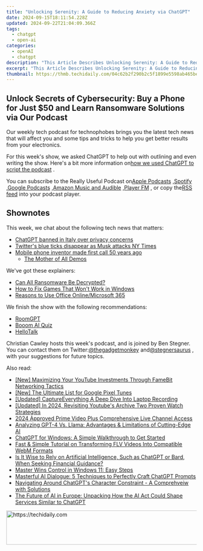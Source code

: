 ```yaml
---
title: "Unlocking Serenity: A Guide to Reducing Anxiety via ChatGPT"
date: 2024-09-15T18:11:54.228Z
updated: 2024-09-22T21:04:09.366Z
tags:
  - chatgpt
  - open-ai
categories:
  - openAI
  - chatgpt
description: "This Article Describes Unlocking Serenity: A Guide to Reducing Anxiety via ChatGPT"
excerpt: "This Article Describes Unlocking Serenity: A Guide to Reducing Anxiety via ChatGPT"
thumbnail: https://thmb.techidaily.com/04c62b2f290b2c5f1899e5598ab465be77832cb08688d450e39f1038f772602c.png
---
```


## Unlock Secrets of Cybersecurity: Buy a Phone for Just $50 and Learn Ransomware Solutions via Our Podcast

 Our weekly tech podcast for technophobes brings you the latest tech news that will affect you and some tips and tricks to help you get better results from your electronics.

 For this week's show, we asked ChatGPT to help out with outlining and even writing the show. Here's a bit more information on[how we used ChatGPT to script the podcast](https://www.makeuseof.com/i-used-chatgpt-to-script-a-podcast-heres-what-happened/) .

 You can subscribe to the Really Useful Podcast on[Apple Podcasts](https://podcasts.apple.com/gb/podcast/the-really-useful-podcast/id1437847131?mt=2) ,[Spotify](https://open.spotify.com/show/283gDxLd6OTNEpRq6tN7ha) ,[Google Podcasts](https://www.google.com/podcasts?feed=aHR0cHM6Ly9hbmNob3IuZm0vcy8zMWJlNDcwL3BvZGNhc3QvcnNz) ,[Amazon Music and Audible](https://music.amazon.co.uk/podcasts/20ab73d4-5da2-46c7-a17f-dc6eb39bdb48/The-Really-Useful-Podcast) ,[Player FM](https://player.fm/series/the-really-useful-podcast-2491856) , or copy the[RSS feed](https://feeds.transistor.fm/the-really-useful-podcast) into your podcast player.

## Shownotes

This week, we chat about the following tech news that matters:

* [ChatGPT banned in Italy over privacy concerns](https://www.bbc.co.uk/news/technology-65139406)
* [Twitter's blue ticks disappear as Musk attacks NY Times](https://www.bbc.co.uk/news/technology-65156216)
* [Mobile phone inventor made first call 50 years ago](https://www.bbc.co.uk/news/technology-65112048)  
  * [The Mother of All Demos](https://www.youtube.com/watch?v=B6rKUf9DWRI)

We've got these explainers:

* [Can All Ransomware Be Decrypted?](https://www.makeuseof.com/can-all-ransomware-be-decrypted/)
* [How to Fix Games That Won't Work in Windows](https://www.makeuseof.com/fix-games-not-working-windows/)
* [Reasons to Use Office Online/Microsoft 365](https://www.makeuseof.com/tag/dont-pay-word-5-reasons-use-office-online/)

We finish the show with the following recommendations:

* [RoomGPT](http://https://www.roomgpt.io/)
* [Booom AI Quiz](https://booom.ai/)
* [HelloTalk](https://www.hellotalk.com/?lang=en)

 Christian Cawley hosts this week's podcast, and is joined by Ben Stegner. You can contact them on Twitter:[@thegadgetmonkey](https://twitter.com/thegadgetmonkey) and[@stegnersaurus](https://twitter.com/stegnersaurus) , with your suggestions for future topics.

<ins class="adsbygoogle"
     style="display:block"
     data-ad-format="autorelaxed"
     data-ad-client="ca-pub-7571918770474297"
     data-ad-slot="1223367746"></ins>

<ins class="adsbygoogle"
     style="display:block"
     data-ad-client="ca-pub-7571918770474297"
     data-ad-slot="8358498916"
     data-ad-format="auto"
     data-full-width-responsive="true"></ins>

<span class="atpl-alsoreadstyle">Also read:</span>
<div><ul>
<li><a href="https://facebook-record-videos.techidaily.com/new-maximizing-your-youtube-investments-through-famebit-networking-tactics/"><u>[New] Maximizing Your YouTube Investments Through FameBit Networking Tactics</u></a></li>
<li><a href="https://some-skills.techidaily.com/new-the-ultimate-list-for-google-pixel-tunes/"><u>[New] The Ultimate List for Google Pixel Tunes</u></a></li>
<li><a href="https://visual-screen-recording.techidaily.com/updated-captureeverything-a-deep-dive-into-laptop-recording/"><u>[Updated] CaptureEverything A Deep Dive Into Laptop Recording</u></a></li>
<li><a href="https://youtube-web.techidaily.com/ed-in-2024-revisiting-youtubes-archive-two-proven-watch-strategies/"><u>[Updated] In 2024, Revisiting Youtube's Archive Two Proven Watch Strategies</u></a></li>
<li><a href="https://vp-tips.techidaily.com/2024-approved-prime-video-plus-comprehensive-live-channel-access/"><u>2024 Approved Prime Video Plus Comprehensive Live Channel Access</u></a></li>
<li><a href="https://tech-hub.techidaily.com/analyzing-gpt-4-vs-llama-advantages-and-limitations-of-cutting-edge-ai/"><u>Analyzing GPT-4 Vs. Llama: Advantages & Limitations of Cutting-Edge AI</u></a></li>
<li><a href="https://tech-hub.techidaily.com/chatgpt-for-windows-a-simple-walkthrough-to-get-started/"><u>ChatGPT for Windows: A Simple Walkthrough to Get Started</u></a></li>
<li><a href="https://some-knowledge.techidaily.com/fast-and-simple-tutorial-on-transforming-flv-videos-into-compatible-webm-formats/"><u>Fast & Simple Tutorial on Transforming FLV Videos Into Compatible WebM Formats</u></a></li>
<li><a href="https://tech-hub.techidaily.com/is-it-wise-to-rely-on-artificial-intelligence-such-as-chatgpt-or-bard-when-seeking-financial-guidance/"><u>Is It Wise to Rely on Artificial Intelligence, Such as ChatGPT or Bard, When Seeking Financial Guidance?</u></a></li>
<li><a href="https://windows11.techidaily.com/master-wins-control-in-windows-11-easy-steps/"><u>Master Wins Control in Windows 11: Easy Steps</u></a></li>
<li><a href="https://tech-hub.techidaily.com/masterful-ai-dialogue-5-techniques-to-perfectly-craft-chatgpt-prompts/"><u>Masterful AI Dialogue: 5 Techniques to Perfectly Craft ChatGPT Prompts</u></a></li>
<li><a href="https://tech-hub.techidaily.com/navigating-around-chatgpts-character-constraint-a-comprehveiw-with-solutions/"><u>Navigating Around ChatGPT's Character Constraint - A Comprehveiw with Solutions</u></a></li>
<li><a href="https://tech-hub.techidaily.com/the-future-of-ai-in-europe-unpacking-how-the-ai-act-could-shape-services-similar-to-chatgpt/"><u>The Future of AI in Europe: Unpacking How the AI Act Could Shape Services Similar to ChatGPT</u></a></li>
</ul></div>

<!-- affiliate ads begin -->
<a href="https://aidotcom.pxf.io/c/5597632/2134502/19576" target="_top" id="2134502">
  <img src="//a.impactradius-go.com/display-ad/19576-2134502" border="0" alt="https://techidaily.com" width="672" height="90"/>
</a>
<img height="0" width="0" src="https://aidotcom.pxf.io/i/5597632/2134502/19576" style="position:absolute;visibility:hidden;" border="0" />
<!-- affiliate ads end -->

